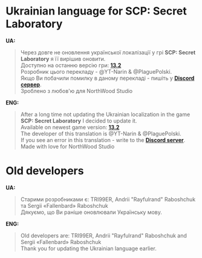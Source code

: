# Ukrainian language for SCP: Secret Laboratory

**UA:**
> Через довге не оновлення української локалізації у грі **SCP: Secret Laboratory** я її вирішив оновити.  
> Доступно на останню версію гри: **[13.2](https://github.com/YT-Narin/Ukraine-language-for-SCP-SL/releases/tag/v3.8.0)**                                                                   
> Розробник цього перекладу - @YT-Narin & @PlaguePolski.                                                            
> Якщо Ви побачили помилку в даному перекладі - пишіть у **[Discord сервер](https://discord.gg/xBYJmpHptk)**.                    
> Зроблено з любов'ю для NorthWood Studio                                                          

**ENG:**
> After a long time not updating the Ukrainian localization in the game **SCP: Secret Laboratory** I decided to update it.                                               
> Available on newest game version: **[13.2](https://github.com/YT-Narin/Ukraine-language-for-SCP-SL/releases/tag/v3.8.0)**         
> The developer of this translation is @YT-Narin & @PlaguePolski.                                                 
> If you see an error in this translation - write to the **[Discord server](https://discord.gg/xBYJmpHptk)**.               
> Made with love for NorthWood Studio                                                          


# Old developers
**UA:**
> Старими розробниками є: TRI99ER, Andrii "Rayfulrand" Raboshchuk та Sergii «Fallenbard» Raboshchuk                                    
> Дякуємо, що Ви раніше оновлювали Українську мову.                                                         

**ENG:**
> Old developers are: TRI99ER, Andrii "Rayfulrand" Raboshchuk and Sergii «Fallenbard» Raboshchuk                                           
> Thank you for updating the Ukrainian language earlier.                                                              
